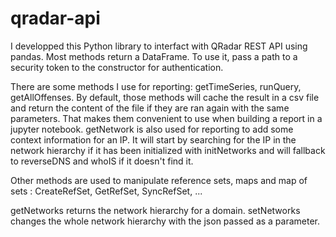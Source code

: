 # qradar-api
I developped this Python library to interfact with QRadar REST API using pandas. Most methods return a DataFrame.
To use it, pass a path to a security token to the constructor for authentication.

There are some methods I use for reporting: getTimeSeries, runQuery, getAllOffenses. By default, those methods will cache the result in a csv file and return the content of the file if they are ran again with the same parameters. That makes them convenient to use when building a report in a jupyter notebook.
getNetwork is also used for reporting to add some context information for an IP. It will start by searching for the IP in the network hierarchy if it has been initialized with initNetworks and will fallback to reverseDNS and whoIS if it doesn't find it.

Other methods are used to manipulate reference sets, maps and map of sets : CreateRefSet, GetRefSet, SyncRefSet, ...

getNetworks returns the network hierarchy for a domain. setNetworks changes the whole network hierarchy with the json passed as a parameter.